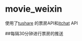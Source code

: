 # movie_weixin
使用了[tushare](https://github.com/waditu/tushare) 
 的票房API和[itchat](https://github.com/littlecodersh/ItChat) API
 
 ##每隔30分钟进行票房的推送
 
